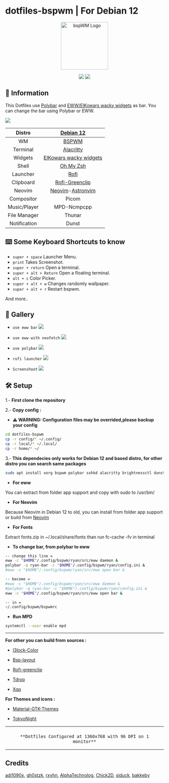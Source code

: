# dotfiles-bspwm | For Debian 12

<div align=center>

<a href="https://github.com/baskerville/bspwm"><img alt="bspWM Logo" height="150" src="https://i.imgur.com/gWtor5d.png"></a>

<div align="center">
    <img src ="https://img.shields.io/badge/BSP-WM-blue?style=for-the-badge&logo=bspwm&logoColor=green&color="/>
    <img src ="https://img.shields.io/badge/Debian-12-green?style=for-the-badge&logo=Debian&logoColor=red&color=blue"/>
</div>

</div>

## 📃 Information

This Dotfiles use [Polybar](https://github.com/polybar/polybar) and [EWW/ElKowars wacky widgets](https://github.com/elkowar/eww) as bar. You can change the bar using Polybar or EWW.

![](./ss/neofetch.png)

|    Distro    |                        [Debian 12](https://debian.org/)                        |
| :----------: | :----------------------------------------------------------------------------: |
|      WM      |                 [BSPWM](https://github.com/baskerville/bspwm)                  |
|   Terminal   |              [Alacritty](https://github.com/alacritty/alacritty)               |
|   Widgets    |            [ElKowars wacky widgets](https://github.com/elkowar/eww)            |
|    Shell     |                [Oh My Zsh](https://github.com/ohmyzsh/ohmyzsh)                 |
|   Launcher   |                   [Rofi](https://github.com/davatorium/rofi)                   |
|  Clipboard   |              [Rofi-Greenclip](https://github.com/erebe/greenclip)              |
|    Neovim    | [Neovim](https://github.com/neovim/neovim)-[Astronvim](https://astronvim.com/) |
|  Compositor  |                                     Picom                                      |
| Music/Player |                                  MPD-Ncmpcpp                                   |
| File Manager |                                     Thunar                                     |
| Notification |                                     Dunst                                      |

## ⌨️ Some Keyboard Shortcuts to know

- <code>super + space</code> Launcher Menu.
- <code>print</code> Takes Screenshot.
- <code>super + return</code> Open a terminal.
- <code>super + alt + Return</code> Open a floating terminal.
- <code>alt + c</code> Color Picker.
- <code>super + alt + w</code> Changes randomly wallpaper.
- <code>super + alt + r</code> Restart bspwm.

And more..

## 🌿 Gallery

- <code>use eww bar</code>
![](./ss/eww_bar2.png)

- <code>use eww with neofetch</code>
![](./ss/eww_bar.png)

- <code>use polybar</code>
![](./ss/polybar_bar.png)

- <code>rofi launcher</code>
![](./ss/launcher.png)

- <code>Screenshoot</code>
![](./ss/ss.png)

## 🛠️ Setup

1.- **First clone the repository**

2.- **Copy config :**

- **⚠️ WARNING: Configuration files may be overrided,please backup your config**

```sh
cd dotfiles-bspwm
cp -r config/* ~/.config/
cp -r local/* ~/.local/
cp -r home/* ~/
```

3.- **This dependecies only works for Debian 12 and based distro, for other distro you can search same packages**

```sh
sudo apt install xorg bspwm polybar sxhkd alacritty brightnessctl dunst rofi jq policykit-1-gnome git playerctl mpd ncmpcpp geany ranger mpc picom xdotool feh ueberzug maim pamixer libwebp-dev xdg-user-dirs nala webp-pixbuf-loader zsh zsh-autosuggestions zsh-syntax-highlighting thunar thunar-volman thunar-archive-plugin gvfs gvfs-backends engrampa tint2 dmenu xdo jgmenu redshift xautolock fzf ytfzf yt-dlp gawk tumbler gpick neofetch xdg-utils python-is-python3 python3-gi gir1.2-nm-1.0 duf libglib2.0-bin btop ncdu bat exa wmctrl acpid xclip scrot acpi playerctl redshift mpdris2 libplayerctl-dev gir1.2-playerctl-2.0 mpv lxapperience bc
```

- **For eww**

You can extract from folder app support and copy with sudo to /usr/bin/

- **For Neovim**

Because Neovim in Debian 12 to old, you can install from folder app support or build from [Neovim](https://github.com/neovim/neovim)

- **For Fonts**

Extract fonts.zip in ~/.local/share/fonts than run fc-cache -fv in terminal

- **To change bar, from polybar to eww**

```sh
-- change this line =
eww -c "$HOME"/.config/bspwm/ryan/src/eww daemon &
polybar -q ryan-bar -c "$HOME"/.config/bspwm/ryan/config.ini &
#eww -c "$HOME"/.config/bspwm/ryan/src/eww open bar &

-- become =
#eww -c "$HOME"/.config/bspwm/ryan/src/eww daemon &
#polybar -q ryan-bar -c "$HOME"/.config/bspwm/ryan/config.ini &
eww -c "$HOME"/.config/bspwm/ryan/src/eww open bar &

-- in =
~/.config/bspwm/bspwmrc
```

- **Run MPD**

```sh
systemctl --user enable mpd
```

***
**For other you can build from sources :**

- [I3lock-Color](https://github.com/Raymo111/i3lock-color)

- [Bsp-layout](https://github.com/phenax/bsp-layout)

- [Rofi-greenclip](https://github.com/erebe/greenclip)

- [Tdrop](https://github.com/noctuid/tdrop)

- [Xqp](https://github.com/baskerville/xqp)

**For Themes and icons :**

- [Material-GTK-Themes](https://github.com/Fausto-Korpsvart/Material-GTK-Themes)

- [TokyoNight](https://github.com/ljmill/tokyo-night-icons)

<table align="center">
   <tr>
      <th align="center">
      </th>
   </tr>
   <tr>
      <td align="center">

    **Dotfiles Configured at 1360x768 with 96 DPI on 1 monitor**

   </tr>
   </table>

## Credits

[adi1090x](https://github.com/adi1090x/widgets), [gh0stzk](https://github.com/gh0stzk/dotfiles), [rxyhn](https://github.com/rxyhn/bspdots), [AlphaTechnolog](https://github.com/AlphaTechnolog), [Chick2D](https://github.com/Chick2D/neofetch-themes), [siduck](https://github.com/siduck/st), [bakkeby](https://github.com/bakkeby/dmenu-flexipatch)
